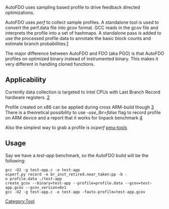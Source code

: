 AutoFDO uses sampling based profile to drive feedback directed
optimizations.

AutoFDO uses *perf* to collect sample profiles. A standalone tool is
used to convert the perf.data file into *gcov* format. GCC reads in the
gcov file and interprets the profile into a set of hashmaps. A
standalone pass is added to use the processed profile data to annotate
the basic block counts and estimate branch
probabilities.[1](https://gcc.gnu.org/wiki/AutoFDO)

The major difference between AutoFDO and FDO (aka PGO) is that AutoFDO
profiles on optimized binary instead of instrumented binary. This makes
it very different in handling cloned functions.

Applicability
-------------

Currently data collection is targeted to Intel CPUs with Last Branch
Record hardware registers.
[2](https://gcc.gnu.org/ml/gcc/2015-04/msg00250.html)

Profile created on x86 can be applied during cross ARM-build though
[3](https://gcc.gnu.org/ml/gcc/2015-04/msg00113.html) There is a
theoretical possibility to use *-use\_lbr=false* flag to record profile
on ARM device and a report that it works for linpack benchmark
[4](https://gcc.gnu.org/ml/gcc/2015-04/msg00267.html)

Also the simplest way to grab a profile is *ocperf*
[pmu-tools](https://github.com/andikleen/pmu-tools)

Usage
-----

Say we have a *test-app* benchmark, so the AutoFDO build will be the
following:

`gcc -O2 -g test-app.c -o test-app`\
`ocperf.py record -e br_inst_retired.near_taken:pp -b -o profile.data ./test-app`\
`create_gcov --binary=test-app --profile=profile.data --gcov=test-app.gcov --gcov_version=0x1`\
`gcc -O2 -g test-app.c -o test-app -fauto-profile=test-app.gcov`

[Category:Tool](Category:Tool "wikilink")
